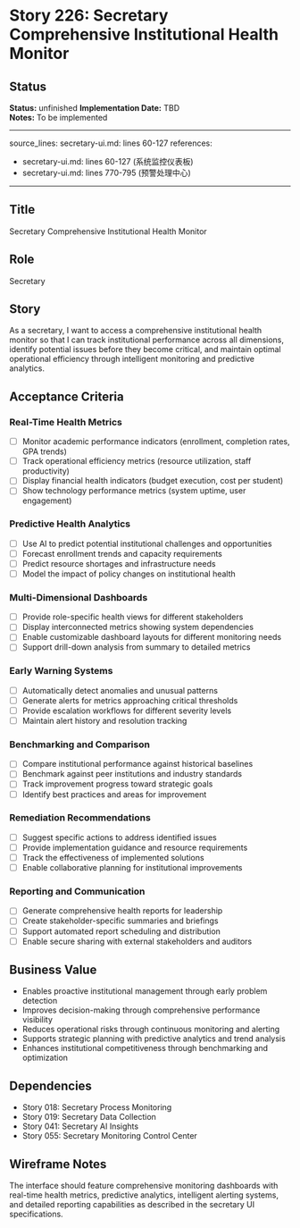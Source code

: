 # Story 226: Secretary Comprehensive Institutional Health Monitor

## Status
**Status:** unfinished
**Implementation Date:** TBD  
**Notes:** To be implemented

---
source_lines: secretary-ui.md: lines 60-127
references:
  - secretary-ui.md: lines 60-127 (系统监控仪表板)
  - secretary-ui.md: lines 770-795 (预警处理中心)
---

## Title
Secretary Comprehensive Institutional Health Monitor

## Role
Secretary

## Story
As a secretary, I want to access a comprehensive institutional health monitor so that I can track institutional performance across all dimensions, identify potential issues before they become critical, and maintain optimal operational efficiency through intelligent monitoring and predictive analytics.

## Acceptance Criteria

### Real-Time Health Metrics
- [ ] Monitor academic performance indicators (enrollment, completion rates, GPA trends)
- [ ] Track operational efficiency metrics (resource utilization, staff productivity)
- [ ] Display financial health indicators (budget execution, cost per student)
- [ ] Show technology performance metrics (system uptime, user engagement)

### Predictive Health Analytics
- [ ] Use AI to predict potential institutional challenges and opportunities
- [ ] Forecast enrollment trends and capacity requirements
- [ ] Predict resource shortages and infrastructure needs
- [ ] Model the impact of policy changes on institutional health

### Multi-Dimensional Dashboards
- [ ] Provide role-specific health views for different stakeholders
- [ ] Display interconnected metrics showing system dependencies
- [ ] Enable customizable dashboard layouts for different monitoring needs
- [ ] Support drill-down analysis from summary to detailed metrics

### Early Warning Systems
- [ ] Automatically detect anomalies and unusual patterns
- [ ] Generate alerts for metrics approaching critical thresholds
- [ ] Provide escalation workflows for different severity levels
- [ ] Maintain alert history and resolution tracking

### Benchmarking and Comparison
- [ ] Compare institutional performance against historical baselines
- [ ] Benchmark against peer institutions and industry standards
- [ ] Track improvement progress toward strategic goals
- [ ] Identify best practices and areas for improvement

### Remediation Recommendations
- [ ] Suggest specific actions to address identified issues
- [ ] Provide implementation guidance and resource requirements
- [ ] Track the effectiveness of implemented solutions
- [ ] Enable collaborative planning for institutional improvements

### Reporting and Communication
- [ ] Generate comprehensive health reports for leadership
- [ ] Create stakeholder-specific summaries and briefings
- [ ] Support automated report scheduling and distribution
- [ ] Enable secure sharing with external stakeholders and auditors

## Business Value
- Enables proactive institutional management through early problem detection
- Improves decision-making through comprehensive performance visibility
- Reduces operational risks through continuous monitoring and alerting
- Supports strategic planning with predictive analytics and trend analysis
- Enhances institutional competitiveness through benchmarking and optimization

## Dependencies
- Story 018: Secretary Process Monitoring
- Story 019: Secretary Data Collection
- Story 041: Secretary AI Insights
- Story 055: Secretary Monitoring Control Center

## Wireframe Notes
The interface should feature comprehensive monitoring dashboards with real-time health metrics, predictive analytics, intelligent alerting systems, and detailed reporting capabilities as described in the secretary UI specifications.
